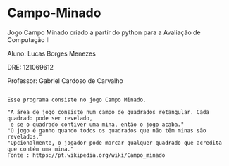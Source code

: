 # Campo-Minado
Jogo Campo Minado criado a partir do python para a Avaliação de Computação II

Aluno: Lucas Borges Menezes

DRE: 121069612

Professor: Gabriel Cardoso de Carvalho

~~~~~~~~~~~~~~~~~~~~~~~~~~~~~~~~~~~~~~~~~~~~~~~~~~~~~~~~~~~~~~~~~~~~~~~~~~~~~~~~~~~~~~~~~~~~~~~~~~~~~~~~

Esse programa consiste no jogo Campo Minado.

"A área de jogo consiste num campo de quadrados retangular. Cada quadrado pode ser revelado,
 e se o quadrado contiver uma mina, então o jogo acaba."
"O jogo é ganho quando todos os quadrados que não têm minas são revelados."
"Opcionalmente, o jogador pode marcar qualquer quadrado que acredita que contém uma mina."
Fonte : https://pt.wikipedia.org/wiki/Campo_minado

~~~~~~~~~~~~~~~~~~~~~~~~~~~~~~~~~~~~~~~~~~~~~~~~~~~~~~~~~~~~~~~~~~~~~~~~~~~~~~~~~~~~~~~~~~~~~~~~~~~~~~~~
